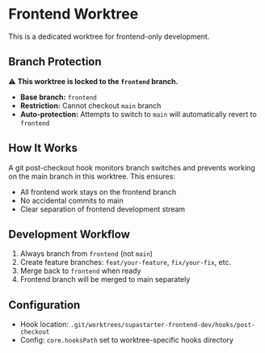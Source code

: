# Frontend Worktree

This is a dedicated worktree for frontend-only development.

## Branch Protection

⚠️ **This worktree is locked to the `frontend` branch.**

- **Base branch:** `frontend`
- **Restriction:** Cannot checkout `main` branch
- **Auto-protection:** Attempts to switch to `main` will automatically revert to `frontend`

## How It Works

A git post-checkout hook monitors branch switches and prevents working on the main branch in this worktree. This ensures:
- All frontend work stays on the frontend branch
- No accidental commits to main
- Clear separation of frontend development stream

## Development Workflow

1. Always branch from `frontend` (not `main`)
2. Create feature branches: `feat/your-feature`, `fix/your-fix`, etc.
3. Merge back to `frontend` when ready
4. Frontend branch will be merged to main separately

## Configuration

- Hook location: `.git/worktrees/supastarter-frontend-dev/hooks/post-checkout`
- Config: `core.hooksPath` set to worktree-specific hooks directory


